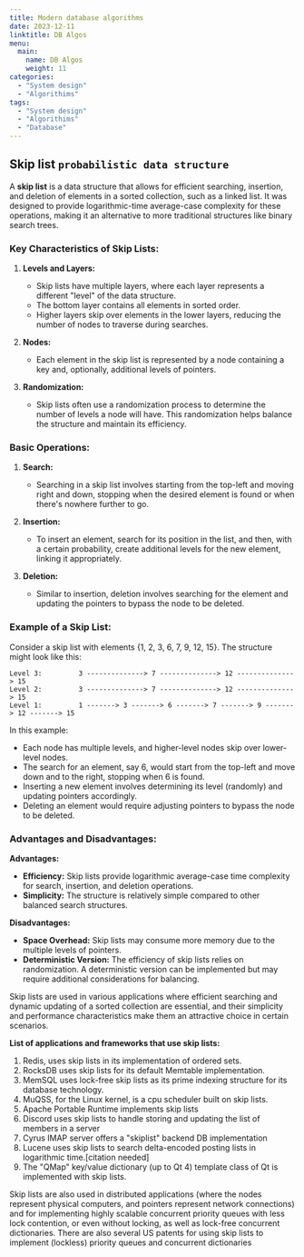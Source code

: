 ```yaml
---
title: Modern database algorithms
date: 2023-12-11
linktitle: DB Algos
menu:
  main:
    name: DB Algos
    weight: 11
categories:
  - "System design"
  - "Algorithims"
tags:
  - "System design"
  - "Algorithims"
  - "Database"    
---
```


## Skip list `probabilistic data structure`
A **skip list** is a data structure that allows for efficient searching, insertion, and deletion of elements in a sorted collection, such as a linked list. It was designed to provide logarithmic-time average-case complexity for these operations, making it an alternative to more traditional structures like binary search trees.

### Key Characteristics of Skip Lists:

1. **Levels and Layers:**
   - Skip lists have multiple layers, where each layer represents a different "level" of the data structure.
   - The bottom layer contains all elements in sorted order.
   - Higher layers skip over elements in the lower layers, reducing the number of nodes to traverse during searches.

2. **Nodes:**
   - Each element in the skip list is represented by a node containing a key and, optionally, additional levels of pointers.

3. **Randomization:**
   - Skip lists often use a randomization process to determine the number of levels a node will have. This randomization helps balance the structure and maintain its efficiency.

### Basic Operations:

1. **Search:**
   - Searching in a skip list involves starting from the top-left and moving right and down, stopping when the desired element is found or when there's nowhere further to go.

2. **Insertion:**
   - To insert an element, search for its position in the list, and then, with a certain probability, create additional levels for the new element, linking it appropriately.

3. **Deletion:**
   - Similar to insertion, deletion involves searching for the element and updating the pointers to bypass the node to be deleted.

### Example of a Skip List:

Consider a skip list with elements {1, 2, 3, 6, 7, 9, 12, 15}. The structure might look like this:

```
Level 3:         3 --------------> 7 --------------> 12 --------------> 15
Level 2:         3 --------------> 7 --------------> 12 --------------> 15
Level 1:         1 -------> 3 -------> 6 -------> 7 -------> 9 -------> 12 -------> 15
```

In this example:
- Each node has multiple levels, and higher-level nodes skip over lower-level nodes.
- The search for an element, say 6, would start from the top-left and move down and to the right, stopping when 6 is found.
- Inserting a new element involves determining its level (randomly) and updating pointers accordingly.
- Deleting an element would require adjusting pointers to bypass the node to be deleted.

### Advantages and Disadvantages:

**Advantages:**
- **Efficiency:** Skip lists provide logarithmic average-case time complexity for search, insertion, and deletion operations.
- **Simplicity:** The structure is relatively simple compared to other balanced search structures.

**Disadvantages:**
- **Space Overhead:** Skip lists may consume more memory due to the multiple levels of pointers.
- **Deterministic Version:** The efficiency of skip lists relies on randomization. A deterministic version can be implemented but may require additional considerations for balancing.

Skip lists are used in various applications where efficient searching and dynamic updating of a sorted collection are essential, and their simplicity and performance characteristics make them an attractive choice in certain scenarios.


**List of applications and frameworks that use skip lists:**
1. Redis, uses skip lists in its implementation of ordered sets.
2. RocksDB uses skip lists for its default Memtable implementation.
3. MemSQL uses lock-free skip lists as its prime indexing structure for its database technology.
4. MuQSS, for the Linux kernel, is a cpu scheduler built on skip lists.
5. Apache Portable Runtime implements skip lists
6. Discord uses skip lists to handle storing and updating the list of members in a server
7. Cyrus IMAP server offers a "skiplist" backend DB implementation
8. Lucene uses skip lists to search delta-encoded posting lists in logarithmic time.[citation needed]
9.  The "QMap" key/value dictionary (up to Qt 4) template class of Qt is implemented with skip lists.

Skip lists are also used in distributed applications (where the nodes represent physical computers, and pointers represent network connections) and for implementing highly scalable concurrent priority queues with less lock contention, or even without locking, as well as lock-free concurrent dictionaries. There are also several US patents for using skip lists to implement (lockless) priority queues and concurrent dictionaries